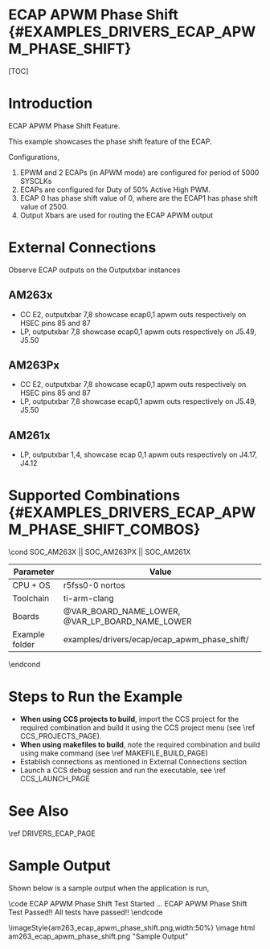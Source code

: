# ECAP APWM Phase Shift {#EXAMPLES_DRIVERS_ECAP_APWM_PHASE_SHIFT}

[TOC]

# Introduction
ECAP APWM Phase Shift Feature.

This example showcases the phase shift feature of the ECAP.

Configurations,
1. EPWM and 2 ECAPs (in APWM mode) are configured for period of 5000 SYSCLKs
2. ECAPs are configured for Duty of 50% Active High PWM.
3. ECAP 0 has phase shift value of 0, where are the ECAP1 has phase shift value of 2500.
4. Output Xbars are used for routing the ECAP APWM output

# External Connections
Observe ECAP outputs on the Outputxbar instances
## AM263x
- CC E2, outputxbar 7,8 showcase ecap0,1 apwm outs respectively on HSEC pins 85 and 87
- LP, outputxbar 7,8 showcase ecap0,1 apwm outs respectively on J5.49, J5.50
## AM263Px
- CC E2, outputxbar 7,8 showcase ecap0,1 apwm outs respectively on HSEC pins 85 and 87
- LP, outputxbar 7,8 showcase ecap0,1 apwm outs respectively on J5.49, J5.50
## AM261x
- LP, outputxbar 1,4, showcase ecap 0,1 apwm outs respectively on J4.17, J4.12


# Supported Combinations {#EXAMPLES_DRIVERS_ECAP_APWM_PHASE_SHIFT_COMBOS}

\cond SOC_AM263X || SOC_AM263PX || SOC_AM261X

 Parameter      | Value
 ---------------|-----------
 CPU + OS       | r5fss0-0 nortos
 Toolchain      | ti-arm-clang
 Boards         | @VAR_BOARD_NAME_LOWER, @VAR_LP_BOARD_NAME_LOWER
 Example folder | examples/drivers/ecap/ecap_apwm_phase_shift/

\endcond

# Steps to Run the Example

- **When using CCS projects to build**, import the CCS project for the required combination
  and build it using the CCS project menu (see \ref CCS_PROJECTS_PAGE).
- **When using makefiles to build**, note the required combination and build using
  make command (see \ref MAKEFILE_BUILD_PAGE)
- Establish connections as mentioned in External Connections section
- Launch a CCS debug session and run the executable, see \ref CCS_LAUNCH_PAGE

# See Also

\ref DRIVERS_ECAP_PAGE

# Sample Output

Shown below is a sample output when the application is run,

\code
ECAP APWM Phase Shift Test Started ...
ECAP APWM Phase Shift Test Passed!!
All tests have passed!!
\endcode

\imageStyle{am263_ecap_apwm_phase_shift.png,width:50%}
\image html am263_ecap_apwm_phase_shift.png "Sample Output"